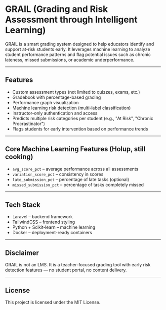 # GRAIL (Grading and Risk Assessment through Intelligent Learning)

GRAIL is a smart grading system designed to help educators identify and support at-risk students early. It leverages machine learning to analyze student performance patterns and flag potential issues such as chronic lateness, missed submissions, or academic underperformance.

---

## Features

- Custom assessment types (not limited to quizzes, exams, etc.)
- Gradebook with percentage-based grading
- Performance graph visualization
- Machine learning risk detection (multi-label classification)
- Instructor-only authentication and access
- Predicts multiple risk categories per student (e.g., "At Risk", "Chronic Procrastinator")
- Flags students for early intervention based on performance trends

---

## Core Machine Learning Features (Holup, still cooking)

- `avg_score_pct` – average performance across all assessments
- `variation_score_pct` – consistency in scores
- `late_submission_pct` – percentage of late tasks (optional)
- `missed_submission_pct` – percentage of tasks completely missed

---

## Tech Stack

- Laravel – backend framework
- TailwindCSS – frontend styling
- Python + Scikit-learn – machine learning
- Docker – deployment-ready containers

---

## Disclaimer

GRAIL is not an LMS. It is a teacher-focused grading tool with early risk detection features — no student portal, no content delivery.

---

## License

This project is licensed under the MIT License.